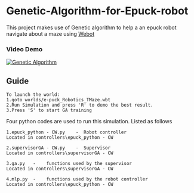 # Genetic-Algorithm-for-Epuck-robot
This project makes use of Genetic algorithm to help a an epuck robot navigate about a maze using [Webot](https://cyberbotics.com/)

### Video Demo 
[![Genetic Algorithm](https://img.youtube.com/vi/cfNjr1UXDn8/0.jpg)](https://www.youtube.com/watch?v=cfNjr1UXDn8)

## Guide
```
To launch the world:
1.goto worlds/e-puck_Robotics_TMaze.wbt
2.Run Simulation and press 'R' to demo the best result.
3.Press 'S' to start GA training
```
Four python codes are used to run this simulation.
Listed as follows
```
1.epuck_python - CW.py    -  Robot controller
Located in controllers\epuck_python - CW

2.supervisorGA - CW.py    -  Supervisor
Located in controllers\supervisorGA - CW

3.ga.py   -    functions used by the supervisor
Located in controllers\supervisorGA - CW

4.mlp.py  -    functions used by the robot controller
Located in controllers\epuck_python - CW
```
